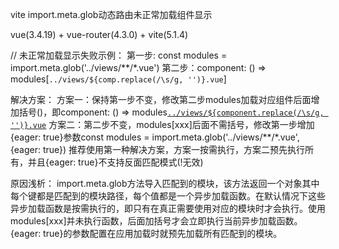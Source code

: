 vite import.meta.glob动态路由未正常加载组件显示

vue(3.4.19) + vue-router(4.3.0) + vite(5.1.4)

// 未正常加载显示失败示例：
第一步: const modules = import.meta.glob('../views/**/*.vue')
第二步：component: () => modules[`../views/${comp.replace(/\s/g, '')}.vue`]


解决方案：
  方案一：保持第一步不变，修改第二步modules加载对应组件后面增加括号()，即component: () => modules[`../views/${component.replace(/\s/g, '')}.vue`]()
  方案二：第二步不变，modules[xxx]后面不需括号，修改第一步增加{eager: true}参数const modules = import.meta.glob('../views/**/*.vue', {eager: true})
  推荐使用第一种解决方案，方案一按需执行，方案二预先执行所有，并且{eager: true}不支持反面匹配模式(!无效)


原因浅析：
  import.meta.glob方法导入匹配到的模块，该方法返回一个对象其中每个键都是匹配到的模块路径，每个值都是一个异步加载函数。在默认情况下这些异步加载函数是按需执行的，即只有在真正需要使用对应的模块时才会执行。使用modules[xxx]并未执行函数，后面加括号才会立即执行当前异步加载函数。{eager: true}的参数配置在应用加载时就预先加载所有匹配到的模块。

